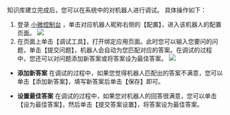知识库建立完成后，您可以在系统中的对机器人进行调试。
具体操作如下：

1. 登录 [小微控制台](http://console.tce.fsphere.cn/prophet) ，单击对应机器人昵称右侧的【配置】，进入该机器人的配置页面。
![](https://mc.qcloudimg.com/static/img/4a8ddc476b526a9aab9efaf12c27d127/image.png)
2. 在页面上单击【调试工具】，打开绑定应用页面。此时您可以输入您要问的问题，单击【提交问题】，机器人会自动为您匹配对应的答案。在调试的过程中，您还可以对问题添加新答案或将答案设为最佳答案。
![](https://mc.qcloudimg.com/static/img/49c89c815f35cf815b43e1ae50550578/image.png)


- **添加新答案**
在调试的过程中，如果您觉得机器人匹配出的答案不满意，您可以单击【添加新答案】，填写新答案后单击【保存】即可。

- **设置最佳答案**
在调试的过程中，如果您对机器人的回答很满意，您可以单击【设为最佳答案】，然后单击【提交答案设置】，将答案设为最佳答案。
